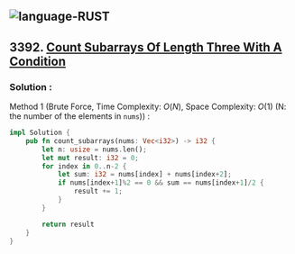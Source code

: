 ![language-RUST](https://img.shields.io/badge/RUST-8d4004?style=for-the-badge&logo=RUST)
---

## 3392. [Count Subarrays Of Length Three With A Condition](https://leetcode.com/problems/count-subarrays-of-length-three-with-a-condition)

### Solution :

Method 1 (Brute Force, Time Complexity: $O(N)$, Space Complexity: $O(1)$ (N: the number of the elements in `nums`)) :
```rust
impl Solution {
    pub fn count_subarrays(nums: Vec<i32>) -> i32 {
        let n: usize = nums.len();
        let mut result: i32 = 0;
        for index in 0..n-2 {
            let sum: i32 = nums[index] + nums[index+2];
            if nums[index+1]%2 == 0 && sum == nums[index+1]/2 {
                result += 1;
            }
        }

        return result
    }
}
```
